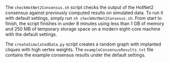 The `checkHotNet2Consensus.sh` script checks the output of the HotNet2 consensus against previously computed results on simulated data.  To run it with default settings, simply run `sh checkHotNet2Consesus.sh`.  From start to finish, the script finishes in under 8 minutes using less than 1 GB of memory and 250 MB of temporary storage space on a modern eight-core machine with the default settings.

The `createSimulatedData.py` script creates a random graph with implanted cliques with high vertex weights.  The `exampleConsensusResults.txt` file contains the example consensus results under the default settings.
